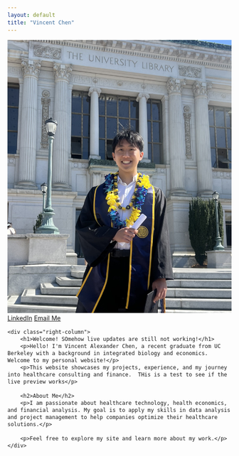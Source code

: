 ```yaml
---
layout: default
title: "Vincent Chen"
---
```


<div class="container">
    <div class="left-column">
        <!-- Profile Image -->
        <img src="/assets/images/profile.jpeg" alt="Vincent Alexander Chen" class="profile-img">
        <!-- Links Section -->
        <div class="links">
            <a href="https://www.linkedin.com/in/vincentchenberkeley" target="_blank" class="link">LinkedIn</a>
            <a href="mailto:vinnychen@berkeley.edu" class="link">Email Me</a>
        </div>
    </div>
    
    <div class="right-column">
        <h1>Welcome! SOmehow live updates are still not working!</h1>
        <p>Hello! I'm Vincent Alexander Chen, a recent graduate from UC Berkeley with a background in integrated biology and economics. Welcome to my personal website!</p>
        <p>This website showcases my projects, experience, and my journey into healthcare consulting and finance.  THis is a test to see if the live preview works</p>
        
        <h2>About Me</h2>
        <p>I am passionate about healthcare technology, health economics, and financial analysis. My goal is to apply my skills in data analysis and project management to help companies optimize their healthcare solutions.</p>
        
        <p>Feel free to explore my site and learn more about my work.</p>
    </div>
</div>
